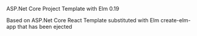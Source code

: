 ASP.Net Core Project Template with Elm 0.19

Based on ASP.Net Core React Template substituted with Elm create-elm-app that has been ejected
